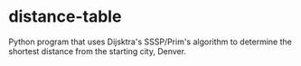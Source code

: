 # distance-table
Python program that uses Dijsktra's SSSP/Prim's algorithm to determine the shortest distance from the starting city, Denver. 
